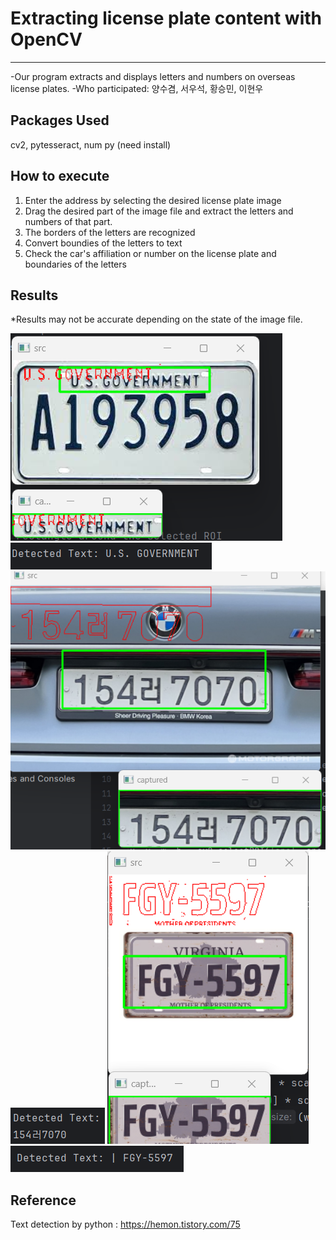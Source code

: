 # Extracting license plate content with OpenCV
---
-Our program extracts and displays letters and numbers on overseas license plates.
-Who participated: 양수겸, 서우석, 황승민, 이현우

**Packages Used**
---
cv2, pytesseract, num py (need install)

**How to execute**
---
1. Enter the address by selecting the desired license plate image
2. Drag the desired part of the image file and extract the letters and numbers of that part.
3. The borders of the letters are recognized
4. Convert boundies of the letters to text
5. Check the car's affiliation or number on the license plate and boundaries of the letters

**Results**
---
*Results may not be accurate depending on the state of the image file.

![car plate img1](https://github.com/SuGyeomY/Convert-handwriting-to-text/blob/main/Result_image/1.png?raw=true)
![car plate r1](https://github.com/SuGyeomY/Convert-handwriting-to-text/blob/main/Result_image/1-1.png?raw=true)
![car plate img2](https://github.com/SuGyeomY/Convert-handwriting-to-text/blob/main/Result_image/2.png?raw=true)
![car plate r2](https://github.com/SuGyeomY/Convert-handwriting-to-text/blob/main/Result_image/2-2.png?raw=true)
![car plate img3](https://github.com/SuGyeomY/Convert-handwriting-to-text/blob/main/Result_image/3.png?raw=true)
![car plate r3](https://github.com/SuGyeomY/Convert-handwriting-to-text/blob/main/Result_image/3-1.png?raw=true)

**Reference**
---
Text detection by python : 
<https://hemon.tistory.com/75>
